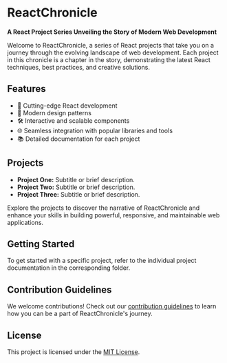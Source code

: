 <!DOCTYPE html>
<html lang="en">

<head>
    <meta charset="UTF-8">
    <meta name="viewport" content="width=device-width, initial-scale=1.0">
</head>

<body>
    <h1>ReactChronicle</h1>
    <p><strong>A React Project Series Unveiling the Story of Modern Web Development</strong></p>
    <p>Welcome to ReactChronicle, a series of React projects that take you on a journey through the evolving landscape of web development. Each project in this chronicle is a chapter in the story, demonstrating the latest React techniques, best practices, and creative solutions.</p>
    <h2>Features</h2>
    <ul>
        <li>🚀 Cutting-edge React development</li>
        <li>🎨 Modern design patterns</li>
        <li>🛠️ Interactive and scalable components</li>
        <li>🌐 Seamless integration with popular libraries and tools</li>
        <li>📚 Detailed documentation for each project</li>
    </ul>
    <h2>Projects</h2>
    <ul>
        <li><strong>Project One:</strong> Subtitle or brief description.</li>
        <li><strong>Project Two:</strong> Subtitle or brief description.</li>
        <li><strong>Project Three:</strong> Subtitle or brief description.</li>
    </ul>
    <p>Explore the projects to discover the narrative of ReactChronicle and enhance your skills in building powerful, responsive, and maintainable web applications.</p>
    <h2>Getting Started</h2>
    <p>To get started with a specific project, refer to the individual project documentation in the corresponding folder.</p>
    <h2>Contribution Guidelines</h2>
    <p>We welcome contributions! Check out our <a href="#link-to-contribution-guidelines">contribution guidelines</a> to learn how you can be a part of ReactChronicle's journey.</p>
    <h2>License</h2>
    <p>This project is licensed under the <a href="#link-to-license">MIT License</a>.</p>
</body>

</html>
